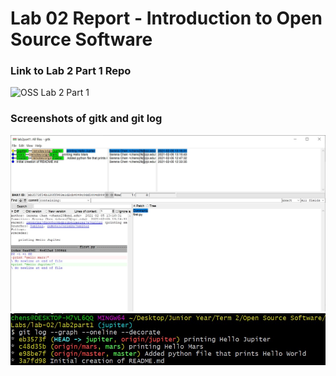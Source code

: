 # Lab 02 Report - Introduction to Open Source Software

### Link to Lab 2 Part 1 Repo
![OSS Lab 2 Part 1](https://github.com/SerenaChen1/oss-lab2-part1)

### Screenshots of gitk and git log
![gitk](images/gitk.jpg)
![git log](images/git_log.jpg)
